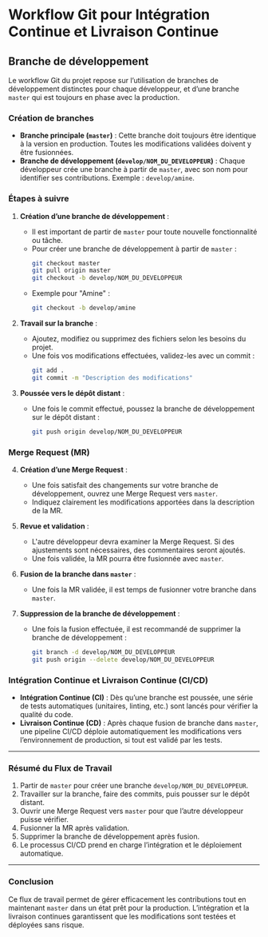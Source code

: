 # Workflow Git pour Intégration Continue et Livraison Continue

## Branche de développement

Le workflow Git du projet repose sur l’utilisation de branches de développement distinctes pour chaque développeur, et d’une branche `master` qui est toujours en phase avec la production.

### Création de branches

- **Branche principale (`master`)** : Cette branche doit toujours être identique à la version en production. Toutes les modifications validées doivent y être fusionnées.
- **Branche de développement (`develop/NOM_DU_DEVELOPPEUR`)** : Chaque développeur crée une branche à partir de `master`, avec son nom pour identifier ses contributions. Exemple : `develop/amine`.

### Étapes à suivre

1. **Création d’une branche de développement** :

   - Il est important de partir de `master` pour toute nouvelle fonctionnalité ou tâche.
   - Pour créer une branche de développement à partir de `master` :
     ```bash
     git checkout master
     git pull origin master
     git checkout -b develop/NOM_DU_DEVELOPPEUR
     ```
   - Exemple pour "Amine" :
     ```bash
     git checkout -b develop/amine
     ```

2. **Travail sur la branche** :

   - Ajoutez, modifiez ou supprimez des fichiers selon les besoins du projet.
   - Une fois vos modifications effectuées, validez-les avec un commit :
     ```bash
     git add .
     git commit -m "Description des modifications"
     ```

3. **Poussée vers le dépôt distant** :
   - Une fois le commit effectué, poussez la branche de développement sur le dépôt distant :
     ```bash
     git push origin develop/NOM_DU_DEVELOPPEUR
     ```

### Merge Request (MR)

4. **Création d’une Merge Request** :

   - Une fois satisfait des changements sur votre branche de développement, ouvrez une Merge Request vers `master`.
   - Indiquez clairement les modifications apportées dans la description de la MR.

5. **Revue et validation** :

   - L'autre développeur devra examiner la Merge Request. Si des ajustements sont nécessaires, des commentaires seront ajoutés.
   - Une fois validée, la MR pourra être fusionnée avec `master`.

6. **Fusion de la branche dans `master`** :

   - Une fois la MR validée, il est temps de fusionner votre branche dans `master`.

7. **Suppression de la branche de développement** :
   - Une fois la fusion effectuée, il est recommandé de supprimer la branche de développement :
     ```bash
     git branch -d develop/NOM_DU_DEVELOPPEUR
     git push origin --delete develop/NOM_DU_DEVELOPPEUR
     ```

### Intégration Continue et Livraison Continue (CI/CD)

- **Intégration Continue (CI)** : Dès qu’une branche est poussée, une série de tests automatiques (unitaires, linting, etc.) sont lancés pour vérifier la qualité du code.
- **Livraison Continue (CD)** : Après chaque fusion de branche dans `master`, une pipeline CI/CD déploie automatiquement les modifications vers l’environnement de production, si tout est validé par les tests.

---

### Résumé du Flux de Travail

1. Partir de `master` pour créer une branche `develop/NOM_DU_DEVELOPPEUR`.
2. Travailler sur la branche, faire des commits, puis pousser sur le dépôt distant.
3. Ouvrir une Merge Request vers `master` pour que l’autre développeur puisse vérifier.
4. Fusionner la MR après validation.
5. Supprimer la branche de développement après fusion.
6. Le processus CI/CD prend en charge l’intégration et le déploiement automatique.

---

### Conclusion

Ce flux de travail permet de gérer efficacement les contributions tout en maintenant `master` dans un état prêt pour la production. L’intégration et la livraison continues garantissent que les modifications sont testées et déployées sans risque.
